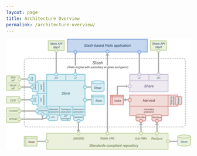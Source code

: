 ```yaml
---
layout: page
title: Architecture Overview
permalink: /architecture-overview/
---
```



![Dash Architecture](https://raw.githubusercontent.com/CDLUC3/dash/gh-pages/docs/stash_architecture.png)
